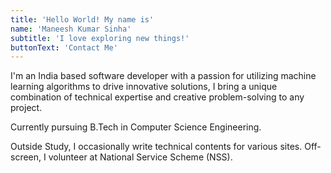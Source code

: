 ```yaml
---
title: 'Hello World! My name is'
name: 'Maneesh Kumar Sinha'
subtitle: 'I love exploring new things!'
buttonText: 'Contact Me'
---
```


I'm an India based software developer with a passion for utilizing machine learning algorithms to drive innovative solutions, I bring a unique combination of technical expertise and creative problem-solving to any project.

Currently pursuing B.Tech in Computer Science Engineering.

Outside Study, I occasionally write technical contents for various sites. Off-screen, I volunteer at National Service Scheme (NSS).
